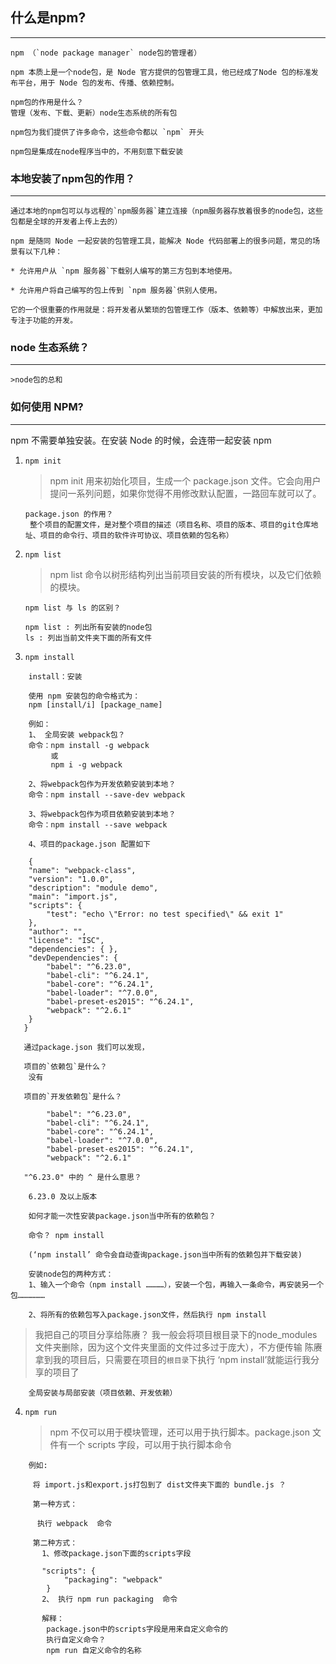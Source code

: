 ## 什么是npm?
***
```
npm （`node package manager` node包的管理者）

npm 本质上是一个node包，是 Node 官方提供的包管理工具，他已经成了Node 包的标准发布平台，用于 Node 包的发布、传播、依赖控制。

npm包的作用是什么？
管理（发布、下载、更新）node生态系统的所有包

npm包为我们提供了许多命令，这些命令都以 `npm` 开头

npm包是集成在node程序当中的，不用刻意下载安装
```



### 本地安装了npm包的作用？
---
```
通过本地的npm包可以与远程的`npm服务器`建立连接（npm服务器存放着很多的node包，这些包都是全球的开发者上传上去的）

npm 是随同 Node 一起安装的包管理工具，能解决 Node 代码部署上的很多问题，常见的场景有以下几种：

* 允许用户从 `npm 服务器`下载别人编写的第三方包到本地使用。

* 允许用户将自己编写的包上传到 `npm 服务器`供别人使用。

它的一个很重要的作用就是：将开发者从繁琐的包管理工作（版本、依赖等）中解放出来，更加专注于功能的开发。
```
### node 生态系统？
---
```
>node包的总和
```




### 如何使用 NPM?
***
 npm 不需要单独安装。在安装 Node 的时候，会连带一起安装 npm

 1. `npm init`
    >npm init 用来初始化项目，生成一个 package.json 文件。它会向用户提问一系列问题，如果你觉得不用修改默认配置，一路回车就可以了。

       ```
       package.json 的作用？
        整个项目的配置文件，是对整个项目的描述（项目名称、项目的版本、项目的git仓库地址、项目的命令行、项目的软件许可协议、项目依赖的包名称）
      ```

 2. `npm list`
    >npm list 命令以树形结构列出当前项目安装的所有模块，以及它们依赖的模块。
    ```
    npm list 与 ls 的区别？

    npm list : 列出所有安装的node包
    ls : 列出当前文件夹下面的所有文件

    ```

 3. `npm install`
```
    install：安装

    使用 npm 安装包的命令格式为：    
    npm [install/i] [package_name]  

    例如：
    1、 全局安装 webpack包？
    命令：npm install -g webpack
         或
         npm i -g webpack

    2、将webpack包作为开发依赖安装到本地？
    命令：npm install --save-dev webpack

    3、将webpack包作为项目依赖安装到本地？
    命令：npm install --save webpack

    4、项目的package.json 配置如下

    {
    "name": "webpack-class",
    "version": "1.0.0",
    "description": "module demo",
    "main": "import.js",
    "scripts": {
        "test": "echo \"Error: no test specified\" && exit 1"
    },
    "author": "",
    "license": "ISC",
    "dependencies": { },
    "devDependencies": {
        "babel": "^6.23.0",
        "babel-cli": "^6.24.1",
        "babel-core": "^6.24.1",
        "babel-loader": "^7.0.0",
        "babel-preset-es2015": "^6.24.1",
        "webpack": "^2.6.1"
    }
   }

   通过package.json 我们可以发现，

   项目的`依赖包`是什么？
    没有

   项目的`开发依赖包`是什么？
    
        "babel": "^6.23.0",
        "babel-cli": "^6.24.1",
        "babel-core": "^6.24.1",
        "babel-loader": "^7.0.0",
        "babel-preset-es2015": "^6.24.1",
        "webpack": "^2.6.1"

   "^6.23.0" 中的 ^ 是什么意思？
   
    6.23.0 及以上版本 

    如何才能一次性安装package.json当中所有的依赖包？

    命令？ npm install 

    (‘npm install’ 命令会自动查询package.json当中所有的依赖包并下载安装)
```
```
    安装node包的两种方式：
    1、输入一个命令（npm install …………），安装一个包，再输入一条命令，再安装另一个包………………

    2、将所有的依赖包写入package.json文件，然后执行 npm install 
```


>我把自己的项目分享给陈赓？
我一般会将项目根目录下的node_modules文件夹删除，因为这个文件夹里面的文件过多过于庞大），不方便传输
陈赓拿到我的项目后，只需要在项目的`根目录`下执行
‘npm install’就能运行我分享的项目了
    
```
    全局安装与局部安装（项目依赖、开发依赖）
```
 4. `npm run`
    >npm 不仅可以用于模块管理，还可以用于执行脚本。package.json 文件有一个 scripts 字段，可以用于执行脚本命令
```
    例如:
     
     将 import.js和export.js打包到了 dist文件夹下面的 bundle.js ？
     
     第一种方式：

      执行 webpack  命令

     第二种方式：
       1、修改package.json下面的scripts字段

       "scripts": {
            "packaging": "webpack"
        }
       2、 执行 npm run packaging  命令 

       解释：
        package.json中的scripts字段是用来自定义命令的
        执行自定义命令？
        npm run 自定义命令的名称




```